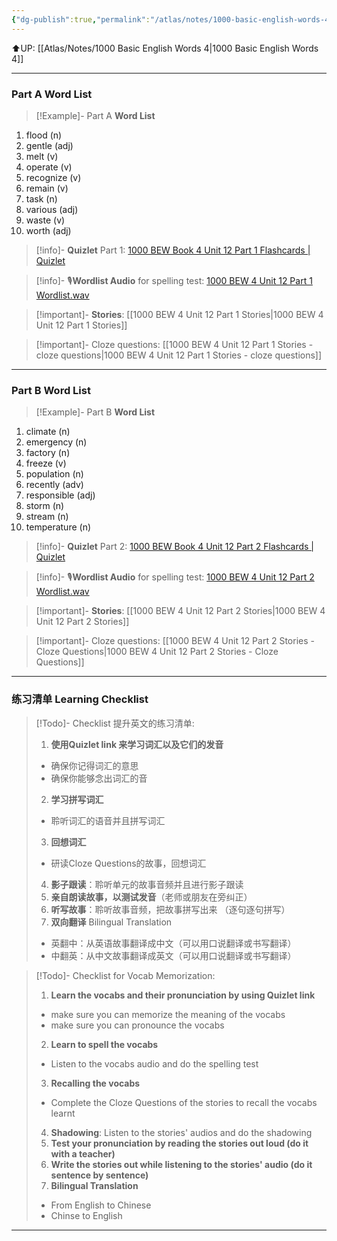 ```yaml
---
{"dg-publish":true,"permalink":"/atlas/notes/1000-basic-english-words-4-unit-12/","noteIcon":""}
---
```


⬆️UP: [[Atlas/Notes/1000 Basic English Words 4\|1000 Basic English Words 4]]

---
### Part A Word List


> [!Example]- Part A **Word List**

1. flood (n)
2. gentle (adj)
3. melt (v)
4. operate (v)
5. recognize (v)
6. remain (v)
7. task (n)
8. various (adj)
9. waste (v)
10. worth (adj)

> [!info]- **Quizlet** Part 1: [1000 BEW Book 4 Unit 12 Part 1 Flashcards | Quizlet]()

> [!info]- 🎙️**Wordlist Audio** for spelling test: [1000 BEW 4 Unit 12 Part 1 Wordlist.wav]()

> [!important]- **Stories**: [[1000 BEW 4 Unit 12 Part 1 Stories\|1000 BEW 4 Unit 12 Part 1 Stories]]

> [!important]- Cloze questions: [[1000 BEW 4 Unit 12 Part 1 Stories - cloze questions\|1000 BEW 4 Unit 12 Part 1 Stories - cloze questions]]

---
### Part B Word List

> [!Example]- Part B **Word List**

1. climate (n)
2. emergency (n)
3. factory (n)
4. freeze (v)
5. population (n)
6. recently (adv)
7. responsible (adj)
8. storm (n)
9. stream (n)
10. temperature (n)

> [!info]- **Quizlet** Part 2: [1000 BEW Book 4 Unit 12 Part 2 Flashcards | Quizlet]()

> [!info]- 🎙️**Wordlist Audio** for spelling test: [1000 BEW 4 Unit 12 Part 2 Wordlist.wav]()

> [!important]- **Stories**: [[1000 BEW 4 Unit 12 Part 2 Stories\|1000 BEW 4 Unit 12 Part 2 Stories]]

> [!important]- Cloze questions: [[1000 BEW 4 Unit 12 Part 2 Stories - Cloze Questions\|1000 BEW 4 Unit 12 Part 2 Stories - Cloze Questions]]


---- 
### 练习清单 Learning Checklist

> [!Todo]- Checklist 提升英文的练习清单:
> 1. **使用Quizlet link 来学习词汇以及它们的发音** 
>	- 确保你记得词汇的意思 
>	- 确保你能够念出词汇的音 
> 2. **学习拼写词汇** 
>	- 聆听词汇的语音并且拼写词汇 
> 3. **回想词汇**
>	- 研读Cloze Questions的故事，回想词汇 
> 4. **影子跟读**：聆听单元的故事音频并且进行影子跟读 
> 5. **亲自朗读故事，以测试发音**（老师或朋友在旁纠正）
> 6. **听写故事**：聆听故事音频，把故事拼写出来 （逐句逐句拼写）
> 7. **双向翻译** Bilingual Translation 
>	- 英翻中：从英语故事翻译成中文（可以用口说翻译或书写翻译）
>	- 中翻英：从中文故事翻译成英文（可以用口说翻译或书写翻译）

> [!Todo]- Checklist for Vocab Memorization:
> 
> 1. **Learn the vocabs and their pronunciation by using Quizlet link**
>	- make sure you can memorize the meaning of the vocabs
>	- make sure you can pronounce the vocabs
> 2. **Learn to spell the vocabs**
>	- Listen to the vocabs audio and do the spelling test
> 3. **Recalling the vocabs**
>	- Complete the Cloze Questions of the stories to recall the vocabs learnt
> 4. **Shadowing**: Listen to the stories' audios and do the shadowing
> 5. **Test your pronunciation by reading the stories out loud (do it with a teacher)**
> 6. **Write the stories out while listening to the stories' audio (do it sentence by sentence)**
> 7. **Bilingual Translation** 
> 	- From English to Chinese
> 	- Chinse to English


---
